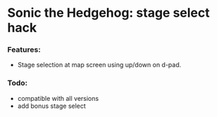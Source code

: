 # Sonic the Hedgehog: stage select hack

### Features:
- Stage selection at map screen using up/down on d-pad.

### Todo:
- compatible with all versions
- add bonus stage select